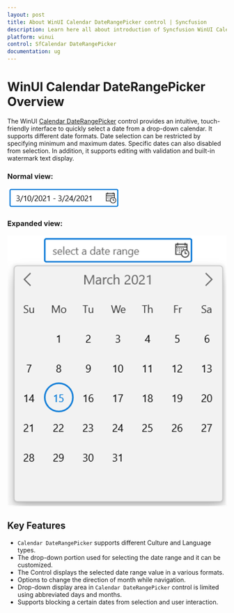 ```yaml
---
layout: post
title: About WinUI Calendar DateRangePicker control | Syncfusion
description: Learn here all about introduction of Syncfusion WinUI Calendar DateRangePicker control and more details.
platform: winui
control: SfCalendar DateRangePicker
documentation: ug
---
```


# WinUI Calendar DateRangePicker Overview

The WinUI [Calendar DateRangePicker](https://help.syncfusion.com/cr/winui/Syncfusion.UI.Xaml.Calendar.SfCalendarDateRangePicker.html) control provides an intuitive, touch-friendly interface to quickly select a date from a drop-down calendar. It supports different date formats. Date selection can be restricted by specifying minimum and maximum dates. Specific dates can also disabled from selection. In addition, it supports editing with validation and built-in watermark text display.

### Normal view:

![Calendar DateRangePicker with normal view](Getting-Started_images/Overview_img1.png)

### Expanded view:

![Calendar DateRangePicker with dropdown date calendar](Getting-Started_images/Overview_img2.png)

## Key Features

* `Calendar DateRangePicker` supports different Culture and Language types.
* The drop-down portion used for selecting the date range and it can be customized.
* The Control displays the selected date range value in a various formats.
* Options to change the direction of month while navigation.
* Drop-down display area in `Calendar DateRangePicker` control is limited using abbreviated days and months.
* Supports blocking a certain dates from selection and user interaction.